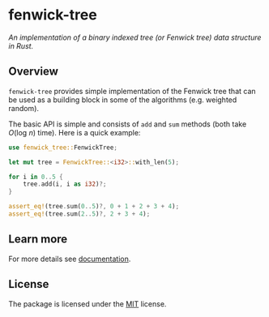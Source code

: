 # fenwick-tree

_An implementation of a binary indexed tree (or Fenwick tree) data structure in Rust._

## Overview

`fenwick-tree` provides simple implementation of the Fenwick tree that can be used as a building block in some of the algorithms (e.g. weighted random).

The basic API is simple and consists of `add` and `sum` methods (both take _O_(log _n_) time). Here is a quick example:
```rust
use fenwick_tree::FenwickTree;

let mut tree = FenwickTree::<i32>::with_len(5);

for i in 0..5 {
    tree.add(i, i as i32)?;
}

assert_eq!(tree.sum(0..5)?, 0 + 1 + 2 + 3 + 4);
assert_eq!(tree.sum(2..5)?, 2 + 3 + 4);
```

## Learn more

For more details see [documentation](https://docs.rs/fenwick_tree/0.1.0/fenwick_tree).

## License

The package is licensed under the [MIT](https://github.com/JoshuaLight/fenwick-tree-rs/blob/master/LICENSE) license.
